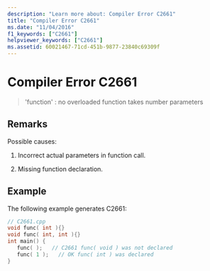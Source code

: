```yaml
---
description: "Learn more about: Compiler Error C2661"
title: "Compiler Error C2661"
ms.date: "11/04/2016"
f1_keywords: ["C2661"]
helpviewer_keywords: ["C2661"]
ms.assetid: 60021467-71cd-451b-9877-23840c69309f
---
```

# Compiler Error C2661

> 'function' : no overloaded function takes number parameters

## Remarks

Possible causes:

1. Incorrect actual parameters in function call.

1. Missing function declaration.

## Example

The following example generates C2661:

```cpp
// C2661.cpp
void func( int ){}
void func( int, int ){}
int main() {
   func( );   // C2661 func( void ) was not declared
   func( 1 );   // OK func( int ) was declared
}
```
